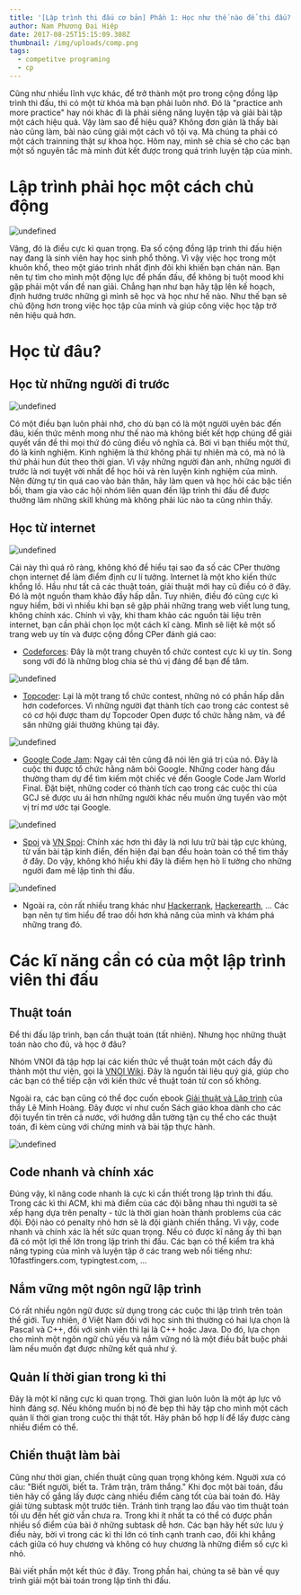 ```yaml
---
title: '[Lập trình thi đấu cơ bản] Phần 1: Học như thế nào để thi đấu?'
author: Nam Phương Đại Hiệp
date: 2017-08-25T15:15:09.308Z
thumbnail: /img/uploads/comp.png
tags:
  - competitve programing
  - cp
---
```

Cũng như nhiều lĩnh vực khác, để trở thành một pro trong cộng đồng lập trình thi đấu, thì có một từ khóa mà bạn phải luôn nhớ. Đó là "practice anh more practice" hay nói khác đi là phải siêng năng luyện tập và giải bài tập một cách hiệu quả. Vậy làm sao để hiệu quả? Không đơn giản là thấy bài nào cũng làm, bài nào cũng giải một cách vô tội vạ. Mà chúng ta phải có một cách trainning thật sự khoa học. Hôm nay, mình sẽ chia sẻ cho các bạn một số nguyên tắc mà mình đút kết được trong quá trình luyện tập của mình.

# Lập trình phải học một cách chủ động

![undefined](/img/uploads/0101.jpg)

Vâng, đó là điều cực kì quan trọng. Đa số cộng đồng lập trình thi đấu hiện nay đang là sinh viên hay học sinh phổ thông. Vì vậy việc học trong một khuôn khổ, theo một giáo trình nhất định đôi khi khiến bạn chán nản. Bạn nên tự tìm cho mình một động lực để phấn đấu, để không bị tuột mood khi gặp phải một vấn đề nan giải. Chẳng hạn như bạn hãy tập lên kế hoạch, định hướng trước những gì mình sẽ học và học như hế nào. Như thế bạn sẽ chủ động hơn trong việc học tập của mình và giúp công việc học tập trở nên hiệu quả hơn.

# Học từ đâu?

## Học từ những người đi trước

![undefined](/img/uploads/0102.jpg)

Có một điều bạn luôn phải nhớ, cho dù bạn có là một người uyên bác đến đâu, kiến thức mênh mong như thế nào mà không biết kết hợp chúng để giải quyết vấn đề thì mọi thứ đó cũng điều vô nghĩa cả. Bời vì bạn thiếu một thứ, đó là kinh nghiệm. Kinh nghiệm là thứ không phải tự nhiên mà có, mà nó là thứ phải hun đút theo thời gian. Vì vậy những người đàn anh, những người đi trước là nơi tuyệt vời nhất để học hỏi và rèn luyện kinh nghiệm của mình. Nên đừng tự tin quá cao vào bản thân, hãy làm quen và học hỏi các bậc tiền bối, tham gia vào các hội nhóm liên quan đến lập trình thi đấu để được thưởng lãm những skill khủng mà không phải lúc nào ta cũng nhìn thấy.

## Học từ internet

![undefined](/img/uploads/0103.jpg)

Cái này thì quá rõ ràng, không khó để hiểu tại sao đa số các CPer thường chọn internet để làm điểm định cư lí tưởng. Internet là một kho kiến thức khổng lồ. Hầu như tất cả các thuật toán, giải thuật mới hay cũ điều có ở đây. Đó là một nguồn tham khảo đầy hấp dẫn. Tuy nhiên, điều đó cũng cực kì nguy hiểm, bởi vì nhiều khi bạn sẽ gặp phải những trang web viết lung tung, không chính xác. Chính vì vậy, khi tham khảo các nguồn tài liệu trên internet, bạn cần phải chọn lọc một cách kĩ càng. Mình sẽ liệt kê một số trang web uy tín và được cộng đồng CPer đánh giá cao:

- [Codeforces](codeforces.com): Đây là một trang chuyên tổ chức contest cực kì uy tín. Song song với đó là những blog chia sẻ thú vị đáng để bạn để tâm.

![undefined](/img/uploads/0104.png)

- [Topcoder](topcoder.com): Lại là một trang tổ chức contest, những nó có phần hấp dẫn hơn codeforces. Vì những người đạt thành tích cao trong các contest sẽ có cơ hội được tham dự Topcoder Open được tổ chức hằng năm, và để săn những giải thưởng khủng tại đây.

![undefined](/img/uploads/0105.jpg)


- [Google Code Jam](https://code.google.com/codejam/): Ngay cái tên cũng đã nói lên giá trị của nó. Đây là cuộc thi được tổ chức hằng năm bỏi Google. Những coder hàng đầu thường tham dự để tìm kiếm một chiếc vé đến Google Code Jam World Final. Đặt biệt, những coder có thành tích cao trong các cuộc thi của GCJ sẽ được ưu ái hơn những người khác nếu muốn ứng tuyển vào một vị trí mơ ước tại Google. 

![undefined](/img/uploads/0106.jpg)

- [Spoj](spoj.com) và [VN Spoj](vn.spoj.com): Chính xác hơn thì đây là nơi lưu trữ bài tập cực khủng, từ vấn bài tập kinh điển, đến hiện đại bạn đều hoàn toàn có thể tìm thấy ở đây. Do vậy, không khó hiểu khi đây là điểm hẹn hò lí tưởng cho những người đam mê lập tình thi đấu.

![undefined](/img/uploads/0107.png)

- Ngoài ra, còn rất nhiều trang khác như [Hackerrank](hackerrank.com), [Hackerearth](hackerearth.com), ... Các bạn nên tự tìm hiểu để trao dồi hơn khả năng của mình và khám phá những trang đó.

# Các kĩ năng cần có của một lập trình viên thi đấu

## Thuật toán

Để thi đấu lập trình, bạn cần thuật toán (tất nhiên). Nhưng học những thuật toán nào cho đủ, và học ở đâu?

Nhóm VNOI đã tập hợp lại các kiến thức về thuật toán một cách đầy đủ thành một thư viện, gọi là [VNOI Wiki](http://vnoi.info/wiki). Đây là nguồn tài liệu quý giá, giúp cho các bạn có thể tiếp cận với kiến thức về thuật toán từ con số không.

Ngoài ra, các bạn cũng có thể đọc cuốn ebook [Giải thuật và Lập trình](http://is.ptithcm.edu.vn/~tdhuy/Programming/Giai_thuat_va_Lap_trinh.pdf) của thầy Lê Minh Hoàng. Đây được ví như cuốn Sách giáo khoa dành cho các đội tuyển tin trên cả nước, với hướng dẫn tường tận cụ thể cho các thuật toán, đi kèm cùng với chứng minh và bài tập thực hành.

![undefined](/img/uploads/0108.jpeg)

## Code nhanh và chính xác
Đúng vậy, kĩ năng code nhanh là cực kì cần thiết trong lập trình thi đấu. Trong các kì thi ACM, khi mà điểm của các đội bằng nhau thì người ta sẽ xếp hạng dựa trên penalty - tức là thời gian hoàn thành problems của các đội. Đội nào có penalty nhỏ hơn sẽ là đội giành chiến thắng. Vì vậy, code nhanh và chính xác là hết sức quan trọng. Nếu có được kĩ năng ấy thì bạn đã có một lợi thế lớn trong lập trình thi đấu. Các bạn có thể kiểm tra khả năng typing của mình và luyện tập ở các trang web nổi tiếng như: 10fastfingers.com, typingtest.com, ...

## Nắm vững một ngôn ngữ lập trình

Có rất nhiều ngôn ngữ được sử dụng trong các cuộc thi lập trình trên toàn thế giới. Tuy nhiên, ở Việt Nam đối với học sinh thì thường có hai lựa chọn là Pascal và C++, đối với sinh viên thì lại là C++ hoặc Java. Do đó, lựa chọn cho mình một ngôn ngữ chủ yếu và nắm vững nó là một điều bắt buộc phải làm nếu muốn đạt được những kết quả như ý.
 
## Quản lí thời gian trong kì thi

Đây là một kĩ năng cực kì quan trọng. Thời gian luôn luôn là một áp lực vô hình đáng sợ. Nếu không muốn bị nó đè bẹp thì hãy tập cho mình một cách quản lí thời gian trong cuộc thi thật tốt. Hãy phân bổ hợp lí để lấy được càng nhiều điểm có thể.

## Chiến thuật làm bài

Cũng như thời gian, chiến thuật cũng quan trọng không kém. Nguời xưa có câu: "Biết người, biết ta. Trăm trận, trăm thắng." Khi đọc một bài toán, đầu tiên hãy cố gắng lấy được càng nhiều điểm càng tốt của bài toán đó. Hãy giải từng subtask một trước tiên. Tránh tình trạng lao đầu vào tìm thuật toán tối ưu đến hết giờ vẫn chưa ra. Trong khi ít nhất ta có thể có được phần nhiều số điểm của bài ở những subtask dễ hơn. Các bạn hãy hết sức lưu ý điều này, bời vì trong các kì thi lớn có tính cạnh tranh cao, đôi khi khẳng cách giữa có huy chương và không có huy chương là những điểm số cực kì nhỏ.

Bài viết phần một kết thúc ở đây. Trong phần hai, chúng ta sẽ bàn về quy trình giải một bài toán trong lập tình thi đấu.
